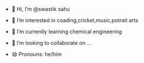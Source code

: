 - 👋 Hi, I’m @swastik sahu
- 👀 I’m interested in coading,cricket,music,potrait arts
- 🌱 I’m currently learning chemical engineering
- 💞️ I’m looking to collaborate on ...

- 😄 Pronouns: he/him


<!---
swastik197/swastik197 is a ✨ special ✨ repository because its `README.md` (this file) appears on your GitHub profile.
You can click the Preview link to take a look at your changes.
--->
